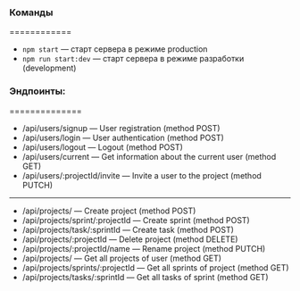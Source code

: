 ### Команды

============

- `npm start` &mdash; старт сервера в режиме production
- `npm run start:dev` &mdash; старт сервера в режиме разработки (development)

### Эндпоинты:

==============

- /api/users/signup &mdash; User registration (method POST)
- /api/users/login &mdash; User authentication (method POST)
- /api/users/logout &mdash; Logout (method POST)
- /api/users/current &mdash; Get information about the current user (method GET)
- /api/users/:projectId/invite &mdash; Invite a user to the project (method
  PUTCH)

---

- /api/projects/ &mdash; Create project (method POST)
- /api/projects/sprint/:projectId &mdash; Create sprint (method POST)
- /api/projects/task/:sprintId &mdash; Create task (method POST)
- /api/projects/:projectId &mdash; Delete project (method DELETE)
- /api/projects/:projectId/name &mdash; Rename project (method PUTCH)
- /api/projects/ &mdash; Get all projects of user (method GET)
- /api/projects/sprints/:projectId &mdash; Get all sprints of project (method
  GET)
- /api/projects/tasks/:sprintId &mdash; Get all tasks of sprint (method GET)
